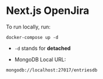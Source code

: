 # Next.js OpenJira

To run locally, run:

```
docker-compose up -d
```

- `-d` stands for **detached**

* MongoDB Local URL:

```
mongodb://localhost:27017/entriesdb
```
